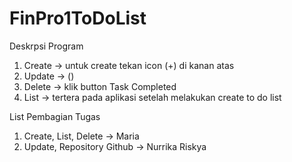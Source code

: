 # FinPro1ToDoList
Deskrpsi Program
1. Create -> untuk create tekan icon (+) di kanan atas
2. Update -> ()
3. Delete -> klik button Task Completed
4. List -> tertera pada aplikasi setelah melakukan create to do list


List Pembagian Tugas
1. Create, List, Delete -> Maria
2. Update, Repository Github -> Nurrika Riskya
